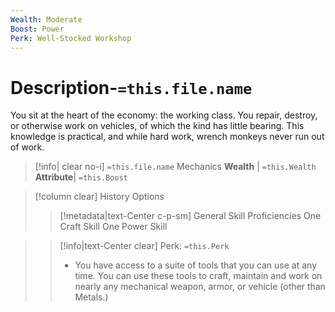 ```yaml
---
Wealth: Moderate
Boost: Power
Perk: Well-Stocked Workshop
---
```

# Description-`=this.file.name`
You sit at the heart of the economy: the working class. You repair, destroy, or otherwise work on vehicles, of which the kind has little bearing. This knowledge is practical, and while hard work, wrench monkeys never run out of work.
>[!info| clear no-i] `=this.file.name` Mechanics
>**Wealth** | `=this.Wealth`   
>**Attribute**| `=this.Boost`

>[!column clear] History Options
>> [!metadata|text-Center c-p-sm] General Skill Proficiencies
>> One Craft Skill 
>> One Power Skill


>> [!info|text-Center clear] Perk: `=this.Perk`
>> - You have access to a suite of tools that you can use at any time. You can use these tools to craft, maintain and work on nearly any mechanical weapon, armor, or vehicle (other than Metals.)